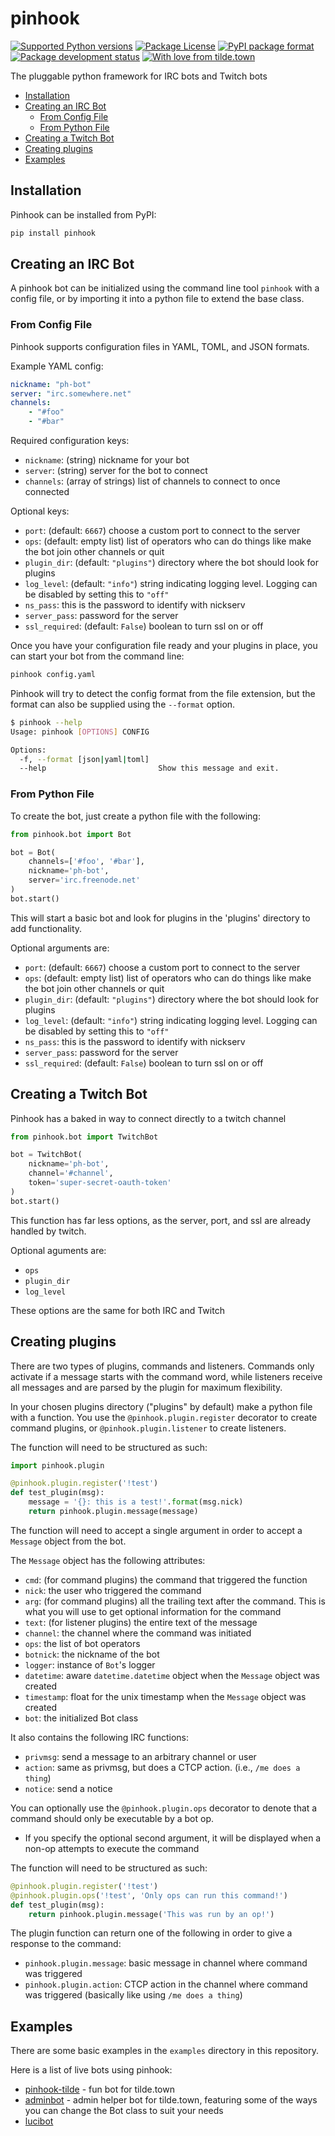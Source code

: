 # pinhook

[![Supported Python versions](https://img.shields.io/pypi/pyversions/pinhook.svg)](https://pypi.org/project/pinhook) [![Package License](https://img.shields.io/pypi/l/pinhook.svg)](https://github.com/archangelic/pinhook/blob/master/LICENSE) [![PyPI package format](https://img.shields.io/pypi/format/pinhook.svg)](https://pypi.org/project/pinhook) [![Package development status](https://img.shields.io/pypi/status/pinhook.svg)](https://pypi.org/project/pinhook) [![With love from tilde.town](https://img.shields.io/badge/with%20love%20from-tilde%20town-e0b0ff.svg)](https://tilde.town)

The pluggable python framework for IRC bots and Twitch bots

* [Installation](#installation)
* [Creating an IRC Bot](#creating-an-irc-bot)
  * [From Config File](#from-config-file)
  * [From Python File](#from-python-file)
* [Creating a Twitch Bot](#creating-a-twitch-bot)
* [Creating plugins](#creating-plugins)
* [Examples](#examples)

## Installation

Pinhook can be installed from PyPI:

``` bash
pip install pinhook
```

## Creating an IRC Bot

A pinhook bot can be initialized using the command line tool `pinhook` with a config file, or by importing it into a python file to extend the base class.

### From Config File

Pinhook supports configuration files in YAML, TOML, and JSON formats.

Example YAML config:

```YAML
nickname: "ph-bot"
server: "irc.somewhere.net"
channels:
    - "#foo"
    - "#bar"
```

Required configuration keys:

* `nickname`: (string) nickname for your bot
* `server`: (string) server for the bot to connect
* `channels`: (array of strings) list of channels to connect to once connected

Optional keys:

* `port`: (default: `6667`) choose a custom port to connect to the server
* `ops`: (default: empty list) list of operators who can do things like make the bot join other channels or quit
* `plugin_dir`: (default: `"plugins"`) directory where the bot should look for plugins
* `log_level`: (default: `"info"`) string indicating logging level. Logging can be disabled by setting this to `"off"`
* `ns_pass`: this is the password to identify with nickserv
* `server_pass`: password for the server
* `ssl_required`: (default: `False`) boolean to turn ssl on or off

Once you have your configuration file ready and your plugins in place, you can start your bot from the command line:

```bash
pinhook config.yaml
```

Pinhook will try to detect the config format from the file extension, but the format can also be supplied using the `--format` option.

```bash
$ pinhook --help
Usage: pinhook [OPTIONS] CONFIG

Options:
  -f, --format [json|yaml|toml]
  --help                         Show this message and exit.
```

### From Python File

To create the bot, just create a python file with the following:

```python
from pinhook.bot import Bot

bot = Bot(
    channels=['#foo', '#bar'],
    nickname='ph-bot',
    server='irc.freenode.net'
)
bot.start()
```

This will start a basic bot and look for plugins in the 'plugins' directory to add functionality.

Optional arguments are:

* `port`: (default: `6667`) choose a custom port to connect to the server
* `ops`: (default: empty list) list of operators who can do things like make the bot join other channels or quit
* `plugin_dir`: (default: `"plugins"`) directory where the bot should look for plugins
* `log_level`: (default: `"info"`) string indicating logging level. Logging can be disabled by setting this to `"off"`
* `ns_pass`: this is the password to identify with nickserv
* `server_pass`: password for the server
* `ssl_required`: (default: `False`) boolean to turn ssl on or off

## Creating a Twitch Bot

Pinhook has a baked in way to connect directly to a twitch channel

```python
from pinhook.bot import TwitchBot

bot = TwitchBot(
    nickname='ph-bot',
    channel='#channel',
    token='super-secret-oauth-token'
)
bot.start()
```

This function has far less options, as the server, port, and ssl are already handled by twitch.

Optional aguments are:

* `ops`
* `plugin_dir`
* `log_level`

These options are the same for both IRC and Twitch

## Creating plugins

There are two types of plugins, commands and listeners. Commands only activate if a message starts with the command word, while listeners receive all messages and are parsed by the plugin for maximum flexibility.

In your chosen plugins directory ("plugins" by default) make a python file with a function. You use the `@pinhook.plugin.register` decorator to create command plugins, or `@pinhook.plugin.listener` to create listeners.

The function will need to be structured as such:

```python
import pinhook.plugin

@pinhook.plugin.register('!test')
def test_plugin(msg):
    message = '{}: this is a test!'.format(msg.nick)
    return pinhook.plugin.message(message)
```

The function will need to accept a single argument in order to accept a `Message` object from the bot.

The `Message` object has the following attributes:

* `cmd`: (for command plugins) the command that triggered the function
* `nick`: the user who triggered the command
* `arg`: (for command plugins) all the trailing text after the command. This is what you will use to get optional information for the command
* `text`: (for listener plugins) the entire text of the message
* `channel`: the channel where the command was initiated
* `ops`: the list of bot operators
* `botnick`: the nickname of the bot
* `logger`: instance of `Bot`'s logger
* `datetime`: aware `datetime.datetime` object when the `Message` object was created
* `timestamp`: float for the unix timestamp when the `Message` object was created
* `bot`: the initialized Bot class

It also contains the following IRC functions:

* `privmsg`: send a message to an arbitrary channel or user
* `action`: same as privmsg, but does a CTCP action. (i.e., `/me does a thing`)
* `notice`: send a notice

You can optionally use the `@pinhook.plugin.ops` decorator to denote that a command should only be executable by a bot op.

* If you specify the optional second argument, it will be displayed when a  non-op attempts to execute the command

The function will need to be structured as such:

```python
@pinhook.plugin.register('!test')
@pinhook.plugin.ops('!test', 'Only ops can run this command!')
def test_plugin(msg):
    return pinhook.plugin.message('This was run by an op!')
```

The plugin function can return one of the following in order to give a response to the command:

* `pinhook.plugin.message`: basic message in channel where command was triggered
* `pinhook.plugin.action`: CTCP action in the channel where command was triggered (basically like using `/me does a thing`)

## Examples

There are some basic examples in the `examples` directory in this repository.

Here is a list of live bots using pinhook:

* [pinhook-tilde](https://github.com/archangelic/pinhook-tilde) - fun bot for tilde.town
* [adminbot](https://github.com/tildetown/adminbot) - admin helper bot for tilde.town, featuring some of the ways you can change the Bot class to suit your needs
* [lucibot](https://github.com/Lucidiot/lucibot)
